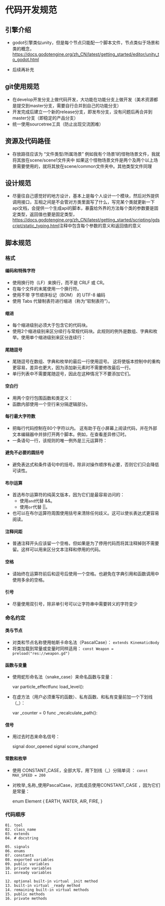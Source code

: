 # 代码开发规范

## 引擎介绍
 - godot引擎类似unity，但是每个节点只能配一个脚本文件，节点类似于场景和类的概念，<https://docs.godotengine.org/zh_CN/latest/getting_started/editor/unity_to_godot.html>

 - 后续再补充

## git使用规范
  - 在develop开发分支上做代码开发，大功能在功能分支上做开发（美术资源都是提交到master分支，需要自行合并到自己的功能分支）
  - 开发完成后建立一个新的release分支，即发布分支，没有问题后再合并到master分支（即稳定的产品分支）
  - 统一使用sourcetree工具（防止出现交流困难）

## 资源及代码路径

- 存放路径应该为   “文件类型/所属场景”
  例如我有个场景1的怪物场景文件，我就将其放在scene/scene1文件夹中
  如果这个怪物场景文件是两个及两个以上场景需要使用的，就将其放在scene/common文件夹中。其他类型文件同理

## 设计规范

- 尽量往自己感觉好的地方设计，基本上是每个人设计一个模块，然后对外提供调用接口，互相之间是不会管对方类里面写了什么，写完某个类就更新一下api文档，会提供一个生成api的脚本，暴露给外界的方法每个类的参数要是固定类型，返回值也要是固定类型，<https://docs.godotengine.org/zh_CN/latest/getting_started/scripting/gdscript/static_typing.html>注释中包含每个参数的意义和返回值的意义

## 脚本规范


### 格式

#### 编码和特殊字符

- 使用换行符（LF）来换行，而不是 CRLF 或 CR。
- 在每个文件的末尾使用一个换行符。
- 使用不带 字节顺序标记（BOM） 的 UTF-8 编码
- 使用 Tabs 代替制表符进行缩进（称为“软制表符”）。

#### 缩进

- 每个缩进级别必须大于包含它的代码块。
- 使用2个缩进级别来区分续行与常规代码块。此规则的例外是数组、字典和枚举。使用单个缩进级别来区分连续行：

#### 尾随逗号

- 尾随逗号在数组、字典和枚举的最后一行使用逗号。
  这将使版本控制中的重构更容易，差异也更大，因为添加新元素时不需要修改最后一行。
- 单行列表中不需要尾随逗号，因此在这种情况下不要添加它们。

#### 空白行

- 用两个空行包围函数和类定义：
- 函数内部使用一个空行来分隔逻辑部分。

#### 每行最大字符数

- 把每行代码控制在80个字符以内。
  这有助于在小屏幕上阅读代码，并在外部文本编辑器中并排打开两个脚本。例如，在查看差异修订时。
- 一条语句一行，该规则的唯一例外是三元运算符：

#### 避免不必要的圆括号

- 避免表达式和条件语句中的括号。除非对操作顺序有必要，否则它们只会降低可读性。

#### 布尔运算

- 首选布尔运算符的纯英文版本，因为它们是最容易访问的：
  - 使用`and`代替 &&。
  - 使用`or`代替 ||。
- 也可以在布尔运算符周围使用括号来清除任何歧义。这可以使长表达式更容易阅读。

#### 注释间距

- 普通注释开头应该留一个空格，但如果是为了停用代码而将其注释掉则不需要留。这样可以用来区分文本注释和停用的代码。

#### 空格

- 请始终在运算符前后和逗号后使用一个空格。也避免在字典引用和函数调用中使用多余的空格。

#### 引号

- 尽量使用双引号，除非单引号可以让字符串中需要转义的字符变少

### 命名约定

#### 类与节点

- 对类和节点名称使用帕斯卡命名法（PascalCase）：
  `extends KinematicBody`
- 将类加载到常量或变量时同样适用：
  `const Weapon = preload("res://weapon.gd")`

#### 函数与变量

- 使用蛇形命名法（snake_case）来命名函数与变量：


    var particle_effectfunc 
    load_level():

- 在虚方法（用户必须重写的函数）、私有函数、和私有变量前加一个下划线（\_）：


    var _counter = 0
    func _recalculate_path():

#### 信号

- 用过去时态来命名信号：


    signal door_opened
    signal score_changed

#### 常数和枚举

- 使用 CONSTANT_CASE，全部大写，用下划线（_）分隔单词 ：
  `const MAX_SPEED = 200`
- 对枚举_名称_使用PascalCase，对其成员使用CONSTANT_CASE ，因为它们是常量：

    enum Element {
        EARTH,
        WATER,
        AIR,
        FIRE,
     }

### 代码顺序

    01. tool
    02. class_name
    03. extends
    04. # docstring

    05. signals
    06. enums
    07. constants
    08. exported variables
    09. public variables
    10. private variables
    11. onready variables

    12. optional built-in virtual _init method
    13. built-in virtual _ready method
    14. remaining built-in virtual methods
    15. public methods
    16. private methods


